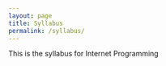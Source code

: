 ```yaml
---
layout: page
title: Syllabus
permalink: /syllabus/
---
```


This is the syllabus for Internet Programming



